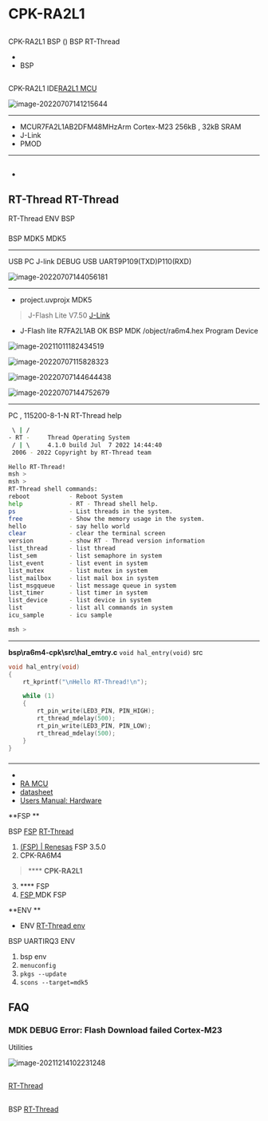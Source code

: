 #  CPK-RA2L1 

## 

 CPK-RA2L1  BSP ()  BSP RT-Thread 



- 
- BSP 

## 

CPK-RA2L1  IDE[RA2L1 MCU ](https://www2.renesas.cn/cn/zh/products/microcontrollers-microprocessors/ra-cortex-m-mcus/ra2l1-48mhz-arm-cortex-m23-ultra-low-power-general-purpose-microcontroller)



![image-20220707141215644](docs/picture/ra2l1-cpk.png) 

 **** 

- MCUR7FA2L1AB2DFM48MHzArm Cortex-M23 256kB , 32kB SRAM
-  J-Link 
-  PMOD 

****


## 



- 

   RT-Thread  RT-Thread  
- 

   RT-Thread  ENV  BSP 

### 

 BSP  MDK5  MDK5 

****

 USB  PC J-link  DEBUG  USB  UART9P109(TXD)P110(RXD)

![image-20220707144056181](docs/picture/ra2l1-cpk1.png) 

****

-  project.uvprojx  MDK5 

>  J-Flash Lite  V7.50 [J-Link ](https://www.segger.com/downloads/jlink/)

-  J-Flash lite  R7FA2L1AB OK  BSP  MDK  /object/ra6m4.hex  Program Device 

![image-20211011182434519](docs/picture/jflash.png) 

![image-20220707115828323](docs/picture/jflash1.png) 

![image-20220707144644438](docs/picture/jflash2.png) 

![image-20220707144752679](docs/picture/jflash3.png) 

****



 PC , 115200-8-1-N RT-Thread  help 

```bash
 \ | /
- RT -     Thread Operating System
 / | \     4.1.0 build Jul  7 2022 14:44:40
 2006 - 2022 Copyright by RT-Thread team

Hello RT-Thread!
msh >
msh >
RT-Thread shell commands:
reboot           - Reboot System
help             - RT - Thread shell help.
ps               - List threads in the system.
free             - Show the memory usage in the system.
hello            - say hello world
clear            - clear the terminal screen
version          - show RT - Thread version information
list_thread      - list thread
list_sem         - list semaphore in system
list_event       - list event in system
list_mutex       - list mutex in system
list_mailbox     - list mail box in system
list_msgqueue    - list message queue in system
list_timer       - list timer in system
list_device      - list device in system
list             - list all commands in system
icu_sample       - icu sample

msh >
```

****

 **bsp\ra6m4-cpk\src\hal_emtry.c**   `void hal_entry(void)`  src 

```c
void hal_entry(void)
{
    rt_kprintf("\nHello RT-Thread!\n");

    while (1)
    {
        rt_pin_write(LED3_PIN, PIN_HIGH);
        rt_thread_mdelay(500);
        rt_pin_write(LED3_PIN, PIN_LOW);
        rt_thread_mdelay(500);
    }
}
```

### 

****

- [](https://www2.renesas.cn/cn/zh/products/microcontrollers-microprocessors/ra-cortex-m-mcus/cpk-ra2l1-evaluation-board#overview)
- [RA MCU ](https://www2.renesas.cn/cn/zh/document/gde/1520091)
- [datasheet](https://www2.renesas.cn/cn/zh/document/dst/ra2l1-group-datasheet?language=en&r=1596841)
- [Users Manual: Hardware](https://www2.renesas.cn/jp/zh/document/mah/ra2l1-group-users-manual-hardware?language=en&r=1398061)

**FSP **

 BSP  [FSP](https://www2.renesas.cn/jp/zh/software-tool/flexible-software-package-fsp#document) [RT-Thread ](https://club.rt-thread.org/)

1. [ (FSP) | Renesas](https://www.renesas.com/cn/zh/software-tool/flexible-software-package-fsp) FSP 3.5.0 
2.  CPK-RA6M4 
> [ ](https://www2.renesas.cn/cn/zh/products/microcontrollers-microprocessors/ra-cortex-m-mcus/cpk-ra2l1-evaluation-board#overview)**** **CPK-RA2L1**
3.  **** FSP [](https://www2.renesas.cn/cn/zh/document/gde/1596896?language=zh&r=1596841)
4. [ FSP ](./docs/FSP.md) MDK  FSP 

**ENV **

-  ENV [RT-Thread env ](https://www.rt-thread.org/document/site/#/development-tools/env/env)

 BSP UARTIRQ3 ENV 


1.  bsp  env 
2. `menuconfig`
3. `pkgs --update`
4. `scons --target=mdk5` 


## FAQ

###  MDK  DEBUG   Error: Flash Download failed Cortex-M23 

 Utilities 

![image-20211214102231248](docs/picture/readme_faq1.png) 

## 

  [RT-Thread ](https://club.rt-thread.org/)

## 

BSP [ RT-Thread ](https://www.rt-thread.org/document/site/#/rt-thread-version/rt-thread-standard/development-guide/github/github)
